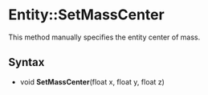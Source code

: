 # Entity::SetMassCenter

This method manually specifies the entity center of mass.

## Syntax

- void **SetMassCenter**(float x, float y, float z)
